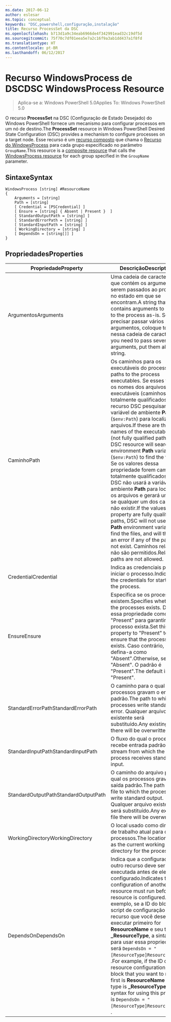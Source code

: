 ```yaml
---
ms.date: 2017-06-12
author: eslesar
ms.topic: conceptual
keywords: "DSC,powershell,configuração,instalação"
title: Recurso ProcessSet da DSC
ms.openlocfilehash: b713d1a9c34eab6966de4f342991ead32c19df5d
ms.sourcegitcommit: 75f70c7df01eea5e7a2c16f9a3ab1dd437a1f8fd
ms.translationtype: HT
ms.contentlocale: pt-BR
ms.lasthandoff: 06/12/2017
---
```

# <a name="dsc-windowsprocess-resource"></a><span data-ttu-id="9c277-103">Recurso WindowsProcess de DSC</span><span class="sxs-lookup"><span data-stu-id="9c277-103">DSC WindowsProcess Resource</span></span>

> <span data-ttu-id="9c277-104">Aplica-se a: Windows PowerShell 5.0</span><span class="sxs-lookup"><span data-stu-id="9c277-104">Applies To: Windows PowerShell 5.0</span></span>

<span data-ttu-id="9c277-105">O recurso **ProcessSet** na DSC (Configuração de Estado Desejado) do Windows PowerShell fornece um mecanismo para configurar processos em um nó de destino.</span><span class="sxs-lookup"><span data-stu-id="9c277-105">The **ProcessSet** resource in Windows PowerShell Desired State Configuration (DSC) provides a mechanism to configure processes on a target node.</span></span> <span data-ttu-id="9c277-106">Esse recurso é um [recurso composto](authoringResourceComposite.md) que chama o [Recurso do WindowsProcess](windowsProcessResource.md) para cada grupo especificado no parâmetro `GroupName`.</span><span class="sxs-lookup"><span data-stu-id="9c277-106">This resource is a [composite resource](authoringResourceComposite.md) that calls the [WindowsProcess resource](windowsProcessResource.md) for each group specified in the `GroupName` parameter.</span></span>

## <a name="syntax"></a><span data-ttu-id="9c277-107">Sintaxe</span><span class="sxs-lookup"><span data-stu-id="9c277-107">Syntax</span></span>

```
WindowsProcess [string] #ResourceName
{
    Arguments = [string]
    Path = [string]
    [ Credential = [PSCredential] ]
    [ Ensure = [string] { Absent | Present }  ]
    [ StandardOutputPath = [string] ]
    [ StandardErrorPath = [string] ]
    [ StandardInputPath = [string] ]   
    [ WorkingDirectory = [string] ]
    [ DependsOn = [string[]] ]
}
```

## <a name="properties"></a><span data-ttu-id="9c277-108">Propriedades</span><span class="sxs-lookup"><span data-stu-id="9c277-108">Properties</span></span>
|  <span data-ttu-id="9c277-109">Propriedade</span><span class="sxs-lookup"><span data-stu-id="9c277-109">Property</span></span>  |  <span data-ttu-id="9c277-110">Descrição</span><span class="sxs-lookup"><span data-stu-id="9c277-110">Description</span></span>   | 
|---|---| 
| <span data-ttu-id="9c277-111">Argumentos</span><span class="sxs-lookup"><span data-stu-id="9c277-111">Arguments</span></span>| <span data-ttu-id="9c277-112">Uma cadeia de caracteres que contém os argumentos a serem passados ao processo no estado em que se encontram.</span><span class="sxs-lookup"><span data-stu-id="9c277-112">A string that contains arguments to pass to the process as-is.</span></span> <span data-ttu-id="9c277-113">Se você precisar passar vários argumentos, coloque todos nessa cadeia de caracteres.</span><span class="sxs-lookup"><span data-stu-id="9c277-113">If you need to pass several arguments, put them all in this string.</span></span>| 
| <span data-ttu-id="9c277-114">Caminho</span><span class="sxs-lookup"><span data-stu-id="9c277-114">Path</span></span>| <span data-ttu-id="9c277-115">Os caminhos para os executáveis do processo.</span><span class="sxs-lookup"><span data-stu-id="9c277-115">The paths to the process executables.</span></span> <span data-ttu-id="9c277-116">Se esses forem os nomes dos arquivos executáveis (caminhos não totalmente qualificados), o recurso DSC pesquisará a variável de ambiente **Path** (`$env:Path`) para localizar os arquivos.</span><span class="sxs-lookup"><span data-stu-id="9c277-116">If these are the names of the executable files (not fully qualified paths), the DSC resource will search the environment **Path** variable (`$env:Path`) to find the files.</span></span> <span data-ttu-id="9c277-117">Se os valores dessa propriedade forem caminhos totalmente qualificados, a DSC não usará a variável de ambiente **Path** para localizar os arquivos e gerará um erro se qualquer um dos caminhos não existir.</span><span class="sxs-lookup"><span data-stu-id="9c277-117">If the values of this property are fully qualified paths, DSC will not use the **Path** environment variable to find the files, and will throw an error if any of the paths do not exist.</span></span> <span data-ttu-id="9c277-118">Caminhos relativos não são permitidos.</span><span class="sxs-lookup"><span data-stu-id="9c277-118">Relative paths are not allowed.</span></span>| 
| <span data-ttu-id="9c277-119">Credential</span><span class="sxs-lookup"><span data-stu-id="9c277-119">Credential</span></span>| <span data-ttu-id="9c277-120">Indica as credenciais para iniciar o processo.</span><span class="sxs-lookup"><span data-stu-id="9c277-120">Indicates the credentials for starting the process.</span></span>| 
| <span data-ttu-id="9c277-121">Ensure</span><span class="sxs-lookup"><span data-stu-id="9c277-121">Ensure</span></span>| <span data-ttu-id="9c277-122">Especifica se os processos existem.</span><span class="sxs-lookup"><span data-stu-id="9c277-122">Specifies whether the processes exists.</span></span> <span data-ttu-id="9c277-123">Defina essa propriedade como "Present" para garantir que o processo exista.</span><span class="sxs-lookup"><span data-stu-id="9c277-123">Set this property to "Present" to ensure that the process exists.</span></span> <span data-ttu-id="9c277-124">Caso contrário, defina-a como "Absent".</span><span class="sxs-lookup"><span data-stu-id="9c277-124">Otherwise, set it to "Absent".</span></span> <span data-ttu-id="9c277-125">O padrão é "Present".</span><span class="sxs-lookup"><span data-stu-id="9c277-125">The default is "Present".</span></span>| 
| <span data-ttu-id="9c277-126">StandardErrorPath</span><span class="sxs-lookup"><span data-stu-id="9c277-126">StandardErrorPath</span></span>| <span data-ttu-id="9c277-127">O caminho para o qual os processos gravam o erro padrão.</span><span class="sxs-lookup"><span data-stu-id="9c277-127">The path to which the processes write standard error.</span></span> <span data-ttu-id="9c277-128">Qualquer arquivo existente será substituído.</span><span class="sxs-lookup"><span data-stu-id="9c277-128">Any existing file there will be overwritten.</span></span>| 
| <span data-ttu-id="9c277-129">StandardInputPath</span><span class="sxs-lookup"><span data-stu-id="9c277-129">StandardInputPath</span></span>| <span data-ttu-id="9c277-130">O fluxo do qual o processo recebe entrada padrão.</span><span class="sxs-lookup"><span data-stu-id="9c277-130">The stream from which the process receives standard input.</span></span>| 
| <span data-ttu-id="9c277-131">StandardOutputPath</span><span class="sxs-lookup"><span data-stu-id="9c277-131">StandardOutputPath</span></span>| <span data-ttu-id="9c277-132">O caminho do arquivo para o qual os processos gravam a saída padrão.</span><span class="sxs-lookup"><span data-stu-id="9c277-132">The path of the file to which the processes write standard output.</span></span> <span data-ttu-id="9c277-133">Qualquer arquivo existente será substituído.</span><span class="sxs-lookup"><span data-stu-id="9c277-133">Any existing file there will be overwritten.</span></span>| 
| <span data-ttu-id="9c277-134">WorkingDirectory</span><span class="sxs-lookup"><span data-stu-id="9c277-134">WorkingDirectory</span></span>| <span data-ttu-id="9c277-135">O local usado como diretório de trabalho atual para os processos.</span><span class="sxs-lookup"><span data-stu-id="9c277-135">The location used as the current working directory for the processes.</span></span>| 
| <span data-ttu-id="9c277-136">DependsOn</span><span class="sxs-lookup"><span data-stu-id="9c277-136">DependsOn</span></span> | <span data-ttu-id="9c277-137">Indica que a configuração de outro recurso deve ser executada antes de ele ser configurado.</span><span class="sxs-lookup"><span data-stu-id="9c277-137">Indicates that the configuration of another resource must run before this resource is configured.</span></span> <span data-ttu-id="9c277-138">Por exemplo, se a ID do bloco de script de configuração do recurso que você deseja executar primeiro for **ResourceName** e seu tipo for **_ResourceType**, a sintaxe para usar essa propriedade será `DependsOn = "[ResourceType]ResourceName"`\` .</span><span class="sxs-lookup"><span data-stu-id="9c277-138">For example, if the ID of the resource configuration script block that you want to run first is **ResourceName** and its type is **_ResourceType**, the syntax for using this property is `DependsOn = "[ResourceType]ResourceName"`\` .</span></span>| 

